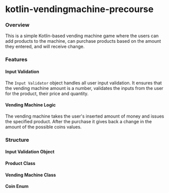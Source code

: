 # kotlin-vendingmachine-precourse
### Overview
This is a simple Kotlin-based vending machine game where the users can add products to the machine, can purchase products based on the amount they entered, and will receive change.

### Features
#### Input Validation
The `Input Validator` object handles all user input validation. It ensures that the vending machine amount is a number, validates the inputs from the user for the product, their price and quantity. 
#### Vending Machine Logic
The vending machine takes the user's inserted amount of money and issues the specified product. After the purchase it gives back a change in the amount of the possible coins values.

### Structure

#### Input Validation Object
#### Product Class
#### Vending Machine Class
#### Coin Enum

